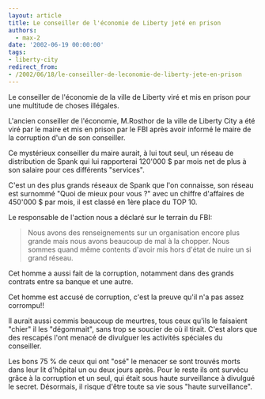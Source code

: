 ```yaml
---
layout: article
title: Le conseiller de l'économie de Liberty jeté en prison
authors:
  - max-2
date: '2002-06-19 00:00:00'
tags:
- liberty-city
redirect_from:
- /2002/06/18/le-conseiller-de-leconomie-de-liberty-jete-en-prison
---
```


Le conseiller de l'économie de la ville de Liberty viré et mis en prison pour une multitude de choses illégales.

L'ancien conseiller de l'économie, M.Rosthor de la ville de Liberty City a été viré par le maire et mis en prison par le FBI après avoir informé le maire de la corruption d'un de son conseiller.

Ce mystérieux conseiller du maire aurait, à lui tout seul, un réseau de distribution de Spank qui lui rapporterai 120'000 $ par mois net de plus à son salaire pour ces différents "services".

C'est un des plus grands réseaux de Spank que l'on connaisse, son réseau est surnommé "Quoi de mieux pour vous ?" avec un chiffre d'affaires de 450'000 $ par mois, il est classé en 1ère place du TOP 10.

Le responsable de l'action nous a déclaré sur le terrain du FBI:

> Nous avons des renseignements sur un organisation encore plus grande mais nous avons beaucoup de mal à la chopper. Nous sommes quand même contents d'avoir mis hors d'état de nuire un si grand réseau.

Cet homme a aussi fait de la corruption, notamment dans des grands contrats entre sa banque et une autre.

Cet homme est accusé de corruption, c'est la preuve qu'il n'a pas assez corrompu!!

Il aurait aussi commis beaucoup de meurtres, tous ceux qu'ils le faisaient "chier" il les "dégommait", sans trop se soucier de où il tirait. C'est alors que des rescapés l'ont menacé de divulguer les activités spéciales du conseiller.

Les bons 75 % de ceux qui ont "osé" le menacer se sont trouvés morts dans leur lit d'hôpital un ou deux jours après. Pour le reste ils ont survécu grâce à la corruption et un seul, qui était sous haute surveillance à divulgué le secret. Désormais, il risque d'être toute sa vie sous "haute surveillance".